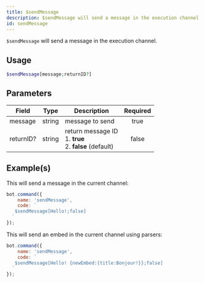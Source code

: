 ```yaml
---
title: $sendMessage
description: $sendMessage will send a message in the execution channel.
id: sendMessage
---
```


`$sendMessage` will send a message in the execution channel.

## Usage

```php
$sendMessage[message;returnID?]
```

## Parameters

| Field     | Type   | Description                                                         | Required |
|-----------|--------|---------------------------------------------------------------------|:--------:|
| message   | string | message to send                                                     |   true   |
| returnID? | string | return message ID  <br /> 1. **true** <br /> 2. **false** (default) |  false   |

## Example(s)

This will send a message in the current channel:

```javascript
bot.command({
    name: 'sendMessage',
    code: `
   $sendMessage[Hello!;false]  
  `
});
```

This will send an embed in the current channel using parsers:

```javascript
bot.command({
    name: 'sendMessage',
    code: `
   $sendMessage[Hello! {newEmbed:{title:Bonjour!}};false]  
  `
});
```